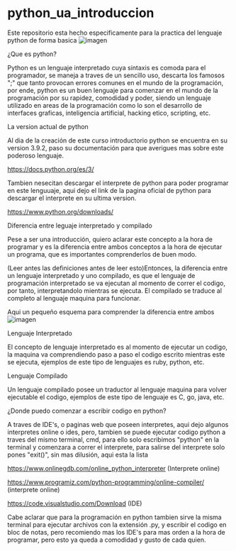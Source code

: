 # python_ua_introduccion
Este repositorio esta hecho especificamente para la practica del lenguaje python de forma basica
![imagen](https://user-images.githubusercontent.com/78503985/112737741-798c1c80-8f3b-11eb-974f-dffd1a567f5a.png)


¿Que es python?

Python es un lenguaje interpretado cuya sintaxis es comoda para el programador, se maneja a traves de un sencillo uso, descarta los famosos ";" que tanto provocan errores comunes en el mundo de la programación, por ende, python es un buen lenguaje para comenzar en el mundo de la programación por su rapidez, comodidad y poder, siendo un lenguaje utilizado en areas de la programación como lo son el desarrollo de interfaces graficas, inteligencia artificial, hacking etico, scripting, etc.

La version actual de python

Al dia de la creación de este curso introductorio python se encuentra en su version 3.9.2, paso su documentación para que averigues mas sobre este poderoso lenguaje.

https://docs.python.org/es/3/

Tambien nesecitan descargar el interprete de python para poder programar en este lenguuaje, aqui dejo el link de la pagina oficial de python para descargar el interprete en su ultima version.

https://www.python.org/downloads/

Diferencia entre leguaje interpretado y compilado

Pese a ser una introducción, quiero aclarar este concepto a la hora de programar y es la diferencia entre ambos conceptos a la hora de ejecutar un programa, que es importantes comprenderlos de buen modo.

(Leer antes las definiciones antes de leer esto)Entonces, la diferencia entre un lenguaje interpretado y uno compilado, es que el lenguaje de programación interpretado se va ejecutan al momento de correr el codigo, por tanto, interpretandolo mientras se ejecuta. El compilado se traduce al completo al lenguaje maquina para funcionar.

Aqui un pequeño esquema para comprender la diferencia entre ambos
![imagen](https://user-images.githubusercontent.com/78503985/112737927-24510a80-8f3d-11eb-9e7e-6cf2996d70b3.png)


Lenguaje Interpretado

El concepto de lenguaje interpretado es al momento de ejecutar un codigo, la maquina va comprendiendo paso a paso el codigo escrito mientras este se ejecuta, ejemplos de este tipo de lenguajes es ruby, python, etc.

Lenguaje Compilado

Un lenguaje compilado posee un traductor al lenguaje maquina para volver ejecutable el codigo, ejemplos de este tipo de lenguaje es C, go, java, etc.

¿Donde puedo comenzar a escribir codigo en python?

A traves de IDE's, o paginas web que poseen interpretes, aqui dejo algunos interpretes online o ides, pero, tambien se puede ejecutar codigo python a traves del mismo terminal, cmd, para ello solo escribimos "python" en la terminal y comenzara a correr el interprete, para salirse del interprete solo pones "exit()", sin mas dilusión, aqui esta la lista

https://www.onlinegdb.com/online_python_interpreter (Interprete online)

https://www.programiz.com/python-programming/online-compiler/ (interprete online)

https://code.visualstudio.com/Download (IDE)

Cabe aclarar que para la programación en python tambien sirve la misma terminal para ejecutar archivos con la extensión .py, y escribir el codigo en bloc de notas, pero recomiendo mas los IDE's para mas orden a la hora de programar, pero esto ya queda a comodidad y gusto de cada quien.
